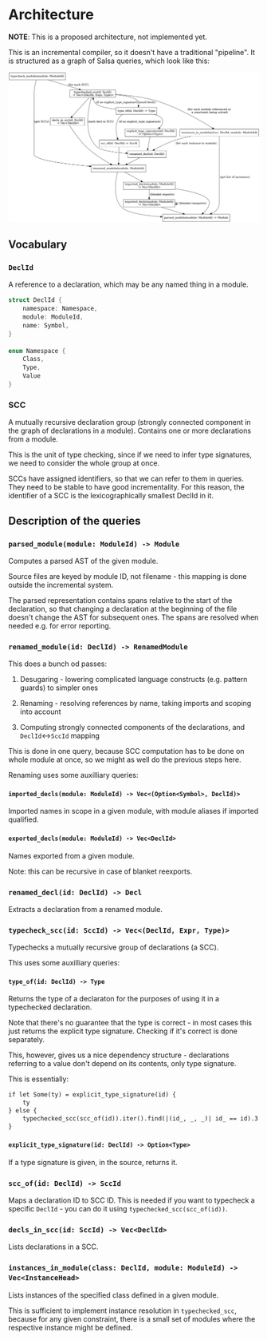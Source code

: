 # Architecture

**NOTE**: This is a proposed architecture, not implemented yet.

This is an incremental compiler, so it doesn't have a traditional "pipeline".
It is structured as a graph of Salsa queries, which look like this:

![graph](queries.dot.png)

## Vocabulary

### `DeclId`

A reference to a declaration, which may be any named thing in a module.

```rust
struct DeclId {
    namespace: Namespace,
    module: ModuleId,
    name: Symbol,
}

enum Namespace {
    Class,
    Type,
    Value
}
```

### SCC

A mutually recursive declaration group (strongly connected component in the graph of declarations in a module). Contains one or more declarations from a module.

This is the unit of type checking, since if we need to infer type signatures, we need to consider the whole group at once.

SCCs have assigned identifiers, so that we can refer to them in queries. They need to be stable to have good incrementality. For this reason, the identifier of a SCC is the lexicographically smallest DeclId in it.

## Description of the queries

### `parsed_module(module: ModuleId) -> Module`

Computes a parsed AST of the given module.

Source files are keyed by module ID, not filename - this mapping is done outside the incremental system.

The parsed representation contains spans relative to the start of the declaration, so that changing a declaration at the beginning of the file doesn't change the AST for subsequent ones. The spans are resolved when needed e.g. for error reporting.

### `renamed_module(id: DeclId) -> RenamedModule`

This does a bunch od passes:

1. Desugaring - lowering complicated language constructs (e.g. pattern guards) to simpler ones

2. Renaming - resolving references by name, taking imports and scoping into account

3. Computing strongly connected components of the declarations, and `DeclId`<->`SccId` mapping

This is done in one query, because SCC computation has to be done on whole module at once, so we might as well do the previous steps here.

Renaming uses some auxilliary queries:

#### `imported_decls(module: ModuleId) -> Vec<(Option<Symbol>, DeclId)>`

Imported names in scope in a given module, with module aliases if imported qualified.

#### `exported_decls(module: ModuleId) -> Vec<DeclId>`

Names exported from a given module.

Note: this can be recursive in case of blanket reexports.

### `renamed_decl(id: DeclId) -> Decl`

Extracts a declaration from a renamed module.

### `typecheck_scc(id: SccId) -> Vec<(DeclId, Expr, Type)>`

Typechecks a mutually recursive group of declarations (a SCC).

This uses some auxilliary queries:

#### `type_of(id: DeclId) -> Type`

Returns the type of a declaraton for the purposes of using it in a typechecked declaration.

Note that there's no guarantee that the type is correct - in most cases this just returns the explicit type signature.
Checking if it's correct is done separately.

This, however, gives us a nice dependency structure - declarations referring to a value don't depend on its contents, only type signature.

This is essentially:

```
if let Some(ty) = explicit_type_signature(id) {
    ty
} else {
    typechecked_scc(scc_of(id)).iter().find(|(id_, _, _)| id_ == id).3
}
```

#### `explicit_type_signature(id: DeclId) -> Option<Type>`

If a type signature is given, in the source, returns it.

### `scc_of(id: DeclId) -> SccId`

Maps a declaration ID to SCC ID. This is needed if you want to typecheck a specific `DeclId` - you can do it using `typechecked_scc(scc_of(id))`.

### `decls_in_scc(id: SccId) -> Vec<DeclId>`

Lists declarations in a SCC.

### `instances_in_module(class: DeclId, module: ModuleId) -> Vec<InstanceHead>`

Lists instances of the specified class defined in a given module.

This is sufficient to implement instance resolution in `typechecked_scc`, because for any given constraint, there is a small set of modules where the respective instance might be defined.
